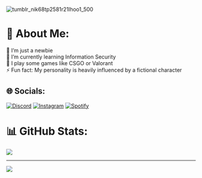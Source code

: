 ![tumblr_nik68tp2581r21lhoo1_500](https://github.com/user-attachments/assets/134ed6ef-0a23-4ef9-9369-902813b8bc75)
# 💫 About Me:
🔭 I’m just a newbie <br>🌱 I’m currently learning Information Security<br>💬 I play some games like CSGO or Valorant<br>⚡ Fun fact: My personality is heavily influenced by a fictional character 

## 🌐 Socials:
[![Discord](https://img.shields.io/badge/Discord-%237289DA.svg?logo=discord&logoColor=white)](https://discord.gg/yuu_2802) [![Instagram](https://img.shields.io/badge/Instagram-%23E4405F.svg?logo=Instagram&logoColor=white)](https://www.instagram.com/_anzuukino_) 
<a href="https://open.spotify.com/user/t3qphw1ykhbix42jqklal0tw8" target="_blank"><img src="https://img.shields.io/badge/Spotify-%231ED760?&style=flat-square&logo=spotify&logoColor=white" alt="Spotify" title="anzuukino"></a>

# 📊 GitHub Stats:
![](https://github-readme-stats.vercel.app/api?username=anzuukino&theme=dark&hide_border=false&include_all_commits=true&count_private=true) 

---
[![](https://visitcount.itsvg.in/api?id=anzuukino&icon=0&color=1)](https://visitcount.itsvg.in)
